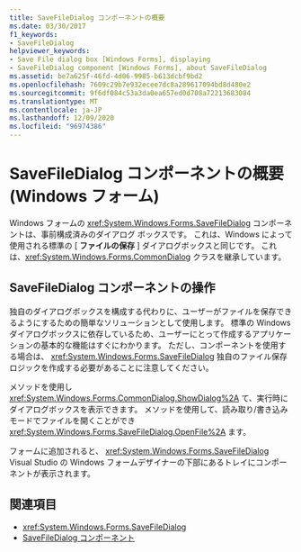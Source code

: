 ```yaml
---
title: SaveFileDialog コンポーネントの概要
ms.date: 03/30/2017
f1_keywords:
- SaveFileDialog
helpviewer_keywords:
- Save File dialog box [Windows Forms], displaying
- SaveFileDialog component [Windows Forms], about SaveFileDialog
ms.assetid: be7a625f-46fd-4d06-9985-b613dcbf9bd2
ms.openlocfilehash: 7609c29b7e932ecee7dc8a289617094bd8d480e2
ms.sourcegitcommit: 9f6df084c53a3da0ea657ed0d708a72213683084
ms.translationtype: MT
ms.contentlocale: ja-JP
ms.lasthandoff: 12/09/2020
ms.locfileid: "96974386"
---
```

# <a name="savefiledialog-component-overview-windows-forms"></a>SaveFileDialog コンポーネントの概要 (Windows フォーム)

Windows フォームの <xref:System.Windows.Forms.SaveFileDialog> コンポーネントは、事前構成済みのダイアログ ボックスです。 これは、Windows によって使用される標準の [ **ファイルの保存** ] ダイアログボックスと同じです。 これは、<xref:System.Windows.Forms.CommonDialog> クラスを継承しています。

## <a name="working-with-the-savefiledialog-component"></a>SaveFileDialog コンポーネントの操作

独自のダイアログボックスを構成する代わりに、ユーザーがファイルを保存できるようにするための簡単なソリューションとして使用します。 標準の Windows ダイアログボックスに依存しているため、ユーザーにとって作成するアプリケーションの基本的な機能はすぐにわかります。 ただし、コンポーネントを使用する場合は、 <xref:System.Windows.Forms.SaveFileDialog> 独自のファイル保存ロジックを作成する必要があることに注意してください。

メソッドを使用し <xref:System.Windows.Forms.CommonDialog.ShowDialog%2A> て、実行時にダイアログボックスを表示できます。 メソッドを使用して、読み取り/書き込みモードでファイルを開くことができ <xref:System.Windows.Forms.SaveFileDialog.OpenFile%2A> ます。

フォームに追加されると、 <xref:System.Windows.Forms.SaveFileDialog> Visual Studio の Windows フォームデザイナーの下部にあるトレイにコンポーネントが表示されます。

## <a name="see-also"></a>関連項目

- <xref:System.Windows.Forms.SaveFileDialog>
- [SaveFileDialog コンポーネント](savefiledialog-component-windows-forms.md)
